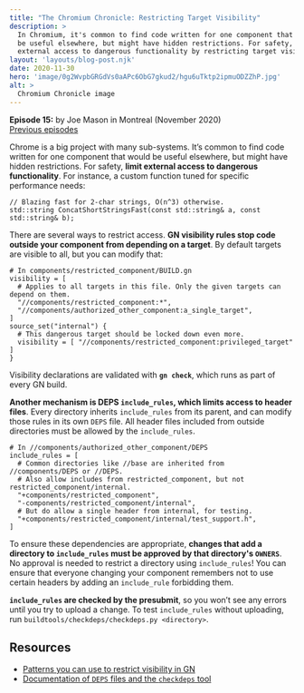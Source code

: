 ```yaml
---
title: "The Chromium Chronicle: Restricting Target Visibility"
description: >
  In Chromium, it's common to find code written for one component that would
  be useful elsewhere, but might have hidden restrictions. For safety, limit
  external access to dangerous functionality by restricting target visibility.
layout: 'layouts/blog-post.njk'
date: 2020-11-30
hero: 'image/0g2WvpbGRGdVs0aAPc6ObG7gkud2/hgu6uTktp2ipmuODZZhP.jpg'
alt: >
  Chromium Chronicle image
---
```


**Episode 15:** by Joe Mason in Montreal (November 2020)<br>
[Previous episodes](/tags/chromium-chronicle)

Chrome is a big project with many sub-systems. It’s common to find code
written for one component that would be useful elsewhere, but might have hidden
restrictions. For safety, **limit external access to dangerous functionality**.
For instance, a custom function tuned for specific performance needs:

```
// Blazing fast for 2-char strings, O(n^3) otherwise.
std::string ConcatShortStringsFast(const std::string& a, const std::string& b);
```

There are several ways to restrict access. **GN visibility rules stop code
outside your component from depending on a target**. By default targets are
visible to all, but you can modify that:

```
# In components/restricted_component/BUILD.gn
visibility = [
  # Applies to all targets in this file. Only the given targets can depend on them.
  "//components/restricted_component:*",
  "//components/authorized_other_component:a_single_target",
]
source_set("internal") {
  # This dangerous target should be locked down even more.
  visibility = [ "//components/restricted_component:privileged_target" ]
}
```

Visibility declarations are validated with **`gn check`**, which runs as part
of every GN build.

**Another mechanism is DEPS `include_rules`, which limits access to header files**.
Every directory inherits `include_rules` from its parent, and can modify those
rules in its own `DEPS` file. All header files included from outside
directories must be allowed by the `include_rules`.

```
# In //components/authorized_other_component/DEPS
include_rules = [
  # Common directories like //base are inherited from //components/DEPS or //DEPS.
  # Also allow includes from restricted_component, but not restricted_component/internal.
  "+components/restricted_component",
  "-components/restricted_component/internal",
  # But do allow a single header from internal, for testing.
  "+components/restricted_component/internal/test_support.h",
]
```

To ensure these dependencies are appropriate, **changes that add a directory
to `include_rules` must be approved by that directory's `OWNERS`**. No
approval is needed to restrict a directory using `include_rules`! You can
ensure that everyone changing your component remembers not to use certain
headers by adding an `include_rule` forbidding them.

**`include_rules` are checked by the presubmit**, so you won’t see any
errors until you try to upload a change. To test `include_rules` without
uploading, run `buildtools/checkdeps/checkdeps.py <directory>`.

## Resources

* [Patterns you can use to restrict visibility in GN][gn-ref]
* [Documentation of `DEPS` files and the `checkdeps` tool][deps-docs]

[gn-ref]: https://gn.googlesource.com/gn/+/master/docs/reference.md#var_visibility
[deps-docs]: https://chromium.googlesource.com/chromium/src/+/master/buildtools/checkdeps/README.md
